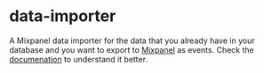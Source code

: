 # data-importer
A Mixpanel data importer for the data that you already have in your database and you want to export to [Mixpanel](https://mixpanel.com/)
as events.
Check the [documenation](https://developer.mixpanel.com/docs/javascript) to understand it better.
